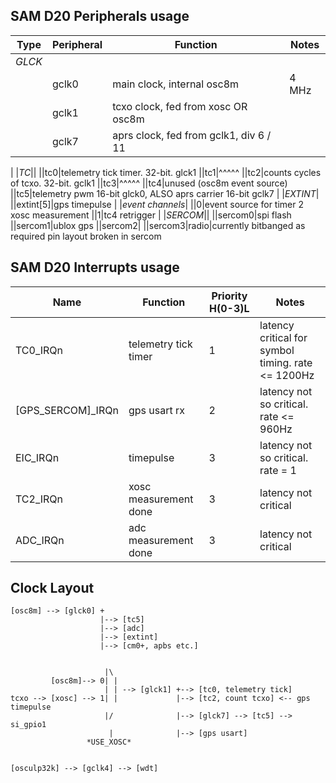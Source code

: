## SAM D20 Peripherals usage

| Type | Peripheral | Function | Notes
| --- | --- | --- | ---
|*GLCK*|
||gclk0|main clock, internal osc8m|4 MHz
||gclk1|tcxo clock, fed from xosc OR osc8m
||gclk7|aprs clock, fed from gclk1, div 6 / 11
|
|*TC*||
||tc0|telemetry tick timer. 32-bit. glck1
||tc1|^^^^^
||tc2|counts cycles of tcxo. 32-bit. gclk1
||tc3|^^^^^
||tc4|unused (osc8m event source)
||tc5|telemetry pwm 16-bit glck0, ALSO aprs carrier 16-bit gclk7
|
|*EXTINT*|
||extint[5]|gps timepulse
|
|*event channels*|
||0|event source for timer 2 xosc measurement
||1|tc4 retrigger
|
|*SERCOM*||
||sercom0|spi flash
||sercom1|ublox gps
||sercom2|
||sercom3|radio|currently bitbanged as required pin layout broken in sercom

## SAM D20 Interrupts usage

| Name | Function | Priority H(0-3)L | Notes
| --- | --- | --- | ---
|TC0_IRQn|telemetry tick timer|1|latency critical for symbol timing. rate <= 1200Hz
|[GPS_SERCOM]_IRQn|gps usart rx|2|latency not so critical. rate <= 960Hz
|EIC_IRQn|timepulse|3|latency not so critical. rate = 1
|TC2_IRQn|xosc measurement done|3|latency not critical
|ADC_IRQn|adc measurement done|3|latency not critical



## Clock Layout

```
[osc8m] --> [glck0] +
                    |--> [tc5]
                    |--> [adc]
                    |--> [extint]
                    |--> [cm0+, apbs etc.]


                     |\
         [osc8m]--> 0| |
                     | | --> [glck1] +--> [tc0, telemetry tick]
tcxo --> [xosc] --> 1| |             |--> [tc2, count tcxo] <-- gps timepulse
                     |/              |--> [glck7] --> [tc5] --> si_gpio1
                      |              |--> [gps usart]
                 *USE_XOSC*


[osculp32k] --> [gclk4] --> [wdt]
```
